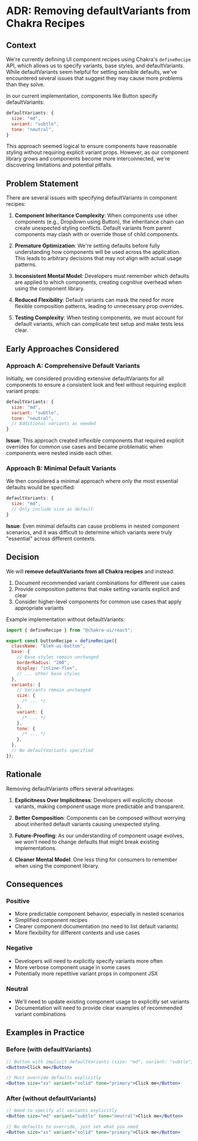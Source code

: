 # ADR: Removing defaultVariants from Chakra Recipes

## Context

We're currently defining UI component recipes using Chakra's `defineRecipe` API,
which allows us to specify variants, base styles, and defaultVariants. While
defaultVariants seem helpful for setting sensible defaults, we've encountered
several issues that suggest they may cause more problems than they solve.

In our current implementation, components like Button specify defaultVariants:

```js
defaultVariants: {
  size: "md",
  variant: "subtle",
  tone: "neutral",
}
```

This approach seemed logical to ensure components have reasonable styling
without requiring explicit variant props. However, as our component library
grows and components become more interconnected, we're discovering limitations
and potential pitfalls.

## Problem Statement

There are several issues with specifying defaultVariants in component recipes:

1. **Component Inheritance Complexity**: When components use other components
   (e.g., Dropdown using Button), the inheritance chain can create unexpected
   styling conflicts. Default variants from parent components may clash with or
   override those of child components.

2. **Premature Optimization**: We're setting defaults before fully understanding
   how components will be used across the application. This leads to arbitrary
   decisions that may not align with actual usage patterns.

3. **Inconsistent Mental Model**: Developers must remember which defaults are
   applied to which components, creating cognitive overhead when using the
   component library.

4. **Reduced Flexibility**: Default variants can mask the need for more flexible
   composition patterns, leading to unnecessary prop overrides.

5. **Testing Complexity**: When testing components, we must account for default
   variants, which can complicate test setup and make tests less clear.

## Early Approaches Considered

### Approach A: Comprehensive Default Variants

Initially, we considered providing extensive defaultVariants for all components
to ensure a consistent look and feel without requiring explicit variant props:

```js
defaultVariants: {
  size: "md",
  variant: "subtle",
  tone: "neutral",
  // Additional variants as needed
}
```

**Issue**: This approach created inflexible components that required explicit
overrides for common use cases and became problematic when components were
nested inside each other.

### Approach B: Minimal Default Variants

We then considered a minimal approach where only the most essential defaults
would be specified:

```js
defaultVariants: {
  size: "md",
  // Only include size as default
}
```

**Issue**: Even minimal defaults can cause problems in nested component
scenarios, and it was difficult to determine which variants were truly
"essential" across different contexts.

## Decision

We will **remove defaultVariants from all Chakra recipes** and instead:

1. Document recommended variant combinations for different use cases
2. Provide composition patterns that make setting variants explicit and clear
3. Consider higher-level components for common use cases that apply appropriate
   variants

Example implementation without defaultVariants:

```jsx
import { defineRecipe } from "@chakra-ui/react";

export const buttonRecipe = defineRecipe({
  className: "bleh-ui-button",
  base: {
    // Base styles remain unchanged
    borderRadius: "200",
    display: "inline-flex",
    // ... other base styles
  },
  variants: {
    // Variants remain unchanged
    size: {
      /* ... */
    },
    variant: {
      /* ... */
    },
    tone: {
      /* ... */
    },
  },
  // No defaultVariants specified
});
```

## Rationale

Removing defaultVariants offers several advantages:

1. **Explicitness Over Implicitness**: Developers will explicitly choose
   variants, making component usage more predictable and transparent.

2. **Better Composition**: Components can be composed without worrying about
   inherited default variants causing unexpected styling.

3. **Future-Proofing**: As our understanding of component usage evolves, we
   won't need to change defaults that might break existing implementations.

4. **Cleaner Mental Model**: One less thing for consumers to remember when using
   the component library.

## Consequences

### Positive

- More predictable component behavior, especially in nested scenarios
- Simplified component recipes
- Clearer component documentation (no need to list default variants)
- More flexibility for different contexts and use cases

### Negative

- Developers will need to explicitly specify variants more often
- More verbose component usage in some cases
- Potentially more repetitive variant props in component JSX

### Neutral

- We'll need to update existing component usage to explicitly set variants
- Documentation will need to provide clear examples of recommended variant
  combinations

## Examples in Practice

### Before (with defaultVariants)

```jsx
// Button with implicit defaultVariants (size: "md", variant: "subtle", tone: "neutral")
<Button>Click me</Button>

// Must override defaults explicitly
<Button size="xs" variant="solid" tone="primary">Click me</Button>
```

### After (without defaultVariants)

```jsx
// Need to specify all variants explicitly
<Button size="md" variant="subtle" tone="neutral">Click me</Button>

// No defaults to override, just set what you need
<Button size="xs" variant="solid" tone="primary">Click me</Button>
```
